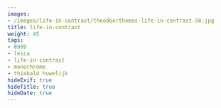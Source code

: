 ```yaml
---
images:
- /images/life-in-contrast/theodoorthomas-life-in-contrast-50.jpg
title: life-in-contrast
weight: 45
tags:
- 8989
- leica
- life-in-contrast
- monochrome
- thiebald huwelijk
hideExif: true
hideTitle: true
hideDate: true
---
```

